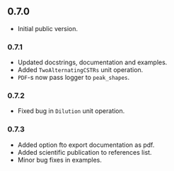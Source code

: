 ## 0.7.0
* Initial public version.

### 0.7.1
* Updated docstrings, documentation and examples.
* Added `TwoAlternatingCSTRs` unit operation.
* `PDF`-s now pass logger to `peak_shapes`.

### 0.7.2
* Fixed bug in `Dilution` unit operation.

### 0.7.3
* Added option fto export documentation as pdf.
* Added scientific publication to references list.
* Minor bug fixes in examples.
